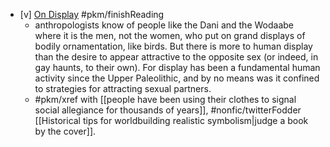 - [v] [On Display](https://www.semanticscholar.org/paper/662d29526445ddd70ca723155f5d8c0f42fcece8) #pkm/finishReading 
	- anthropologists know of people like the Dani and the Wodaabe where it is the men, not the women, who put on grand displays of bodily ornamentation, like birds. But there is more to human display than the desire to appear attractive to the opposite sex (or indeed, in gay haunts, to their own). For display has been a fundamental human activity since the Upper Paleolithic, and by no means was it confined to strategies for attracting sexual partners. 
	- #pkm/xref with [[people have been using their clothes to signal social allegiance for thousands of years]], #nonfic/twitterFodder [[Historical tips for worldbuilding realistic symbolism|judge a book by the cover]].
